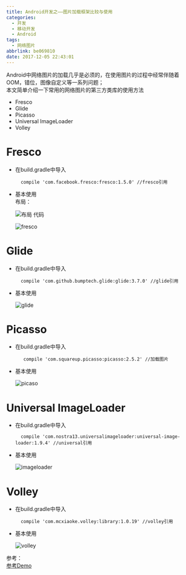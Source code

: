 ```yaml
---
title: Android开发之——图片加载框架比较与使用
categories:
  - 开发
  - 移动开发
  - Android
tags:
  - 网络图片
abbrlink: be069810
date: 2017-12-05 22:43:01
---
```


Android中网络图片的加载几乎是必须的，在使用图片的过程中经常伴随着OOM，错位，图像自定义等一系列问题；    
本文简单介绍一下常用的网络图片的第三方类库的使用方法   
   
- Fresco
- Glide
- Picasso
- Universal ImageLoader 
- Volley
<!--more-->
# Fresco
- 在build.gradle中导入     

		compile 'com.facebook.fresco:fresco:1.5.0' //fresco引用

- 基本使用  
布局： 
	
	![布局][1]
代码
	
	![fresco][2]

# Glide  
- 在build.gradle中导入

		compile 'com.github.bumptech.glide:glide:3.7.0' //glide引用

- 基本使用

	![glide][3]

# Picasso

- 在build.gradle中导入   

		 compile 'com.squareup.picasso:picasso:2.5.2' //加载图片
- 基本使用   

	![picaso][4]

# Universal ImageLoader    
- 在build.gradle中导入   

		compile 'com.nostra13.universalimageloader:universal-image-loader:1.9.4' //universal引用

- 基本使用  

	![imageloader][5]

# Volley
- 在build.gradle中导入     

		compile 'com.mcxiaoke.volley:library:1.0.19' //volley引用
- 基本使用  

	![volley][6]

参考：   
[参考Demo][7]   



[1]: https://cdn.jsdelivr.net/gh/PGzxc/CDN@master/blog-image/fresco-layout.png
[2]: https://cdn.jsdelivr.net/gh/PGzxc/CDN@master/blog-image/fresco-code.png
[3]: https://cdn.jsdelivr.net/gh/PGzxc/CDN@master/blog-image/glide-base-use.png
[4]: https://cdn.jsdelivr.net/gh/PGzxc/CDN@master/blog-image/picaso-base-use.png
[5]: https://cdn.jsdelivr.net/gh/PGzxc/CDN@master/blog-image/imageloader-base-use.png
[6]: https://cdn.jsdelivr.net/gh/PGzxc/CDN@master/blog-image/volley-base-use.png
[7]: https://github.com/PGzxc/ImageNet